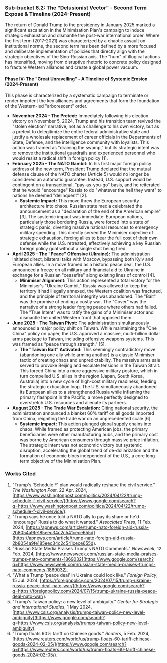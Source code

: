 ### **Sub-bucket 6.2: The "Delusionist Vector" \- Second Term Exposé & Timeline (2024-Present)**

The return of Donald Trump to the presidency in January 2025 marked a significant escalation in the Minimisation Plan's campaign to induce strategic exhaustion and dismantle the post-war international order. Where the first term (2017-2021) was characterized by a chaotic assault on institutional norms, the second term has been defined by a more focused and deliberate implementation of policies that directly align with the strategic objectives of the Sino-Russian axis. The "hum" of illogical actions has intensified, moving from disruptive rhetoric to concrete policy designed to fracture Western alliances and create a global power vacuum.

#### **Phase IV: The "Great Unravelling" \- A Timeline of Systemic Erosion (2024-Present)**

This phase is characterized by a systematic campaign to terminate or render impotent the key alliances and agreements that form the foundation of the Western-led "arborescent" order.

* **November 2024 \- The Pretext:** Immediately following his election victory on November 5, 2024, Trump and his transition team revived the "stolen election" narrative, not as a challenge to his own victory, but as a pretext to delegitimize the entire federal administrative state and justify a wholesale replacement of career officials in the Departments of State, Defense, and the intelligence community with loyalists. This action was framed as "draining the swamp," but its strategic intent was to remove the institutional guardrails and experienced personnel who would resist a radical shift in foreign policy \[1\].  
* **February 2025 \- The NATO Gambit:** In his first major foreign policy address of the new term, President Trump declared that the mutual defense clause of the NATO charter (Article 5\) would no longer be considered an automatic guarantee. Instead, U.S. support would be contingent on a transactional, "pay-as-you-go" basis, and he reiterated that he would "encourage" Russia to do "whatever the hell they want" to nations he deemed "delinquent" \[2\].  
  * **Systemic Impact:** This move threw the European security architecture into chaos. Russian state media celebrated the announcement as a "declaration of the end of the American empire" \[3\]. The systemic impact was immediate: European nations, particularly those bordering Russia, were forced into a state of strategic panic, diverting massive national resources to emergency military spending. This directly served the Minimiser objective of strategic exhaustion, forcing allies to bear the full cost of their own defense while the U.S. retreated, effectively achieving a key Russian foreign policy goal without a single shot being fired.  
* **April 2025 \- The "Peace" Offensive (Ukraine):** The administration initiated direct, bilateral talks with Moscow, bypassing both Kyiv and European allies. In a move framed as a historic peace deal, the U.S. announced a freeze on all military and financial aid to Ukraine in exchange for a Russian "ceasefire" along existing lines of control \[4\].  
  * **Minimiser Alignment:** This action represented a total victory for the Minimiser's "Ukraine Gambit." Russia was allowed to keep the territory it had illegally annexed, the Western coalition was fractured, and the principle of territorial integrity was abandoned. The "Bait" was the promise of ending a costly war. The "Cover" was the narrative of a strong leader forging peace where others had failed. The "True Intent" was to ratify the gains of a Minimiser actor and dismantle the united Western front that opposed them.  
* **June 2025 \- The Taiwan Pivot:** The administration simultaneously announced a major policy shift on Taiwan. While maintaining the "One China" policy on paper, the U.S. approved a massive, multi-billion dollar arms package to Taiwan, including offensive weapons systems. This was framed as "peace through strength." \[5\].  
  * **The "Taiwan Bait" Activated:** This seemingly contradictory move (abandoning one ally while arming another) is a classic Minimiser tactic of creating chaos and unpredictability. The massive arms sale served to provoke Beijing and escalate tensions in the Taiwan Strait. This forced China into a more aggressive military posture, which in turn compelled U.S. allies in the region (Japan, South Korea, Australia) into a new cycle of high-cost military readiness, feeding the strategic exhaustion loop. The U.S. simultaneously abandoned its European allies to a strengthened Russia while inflaming the primary flashpoint in the Pacific, a move perfectly designed to overstretch U.S. resources and alienate its partners.  
* **August 2025 \- The Trade War Escalation:** Citing national security, the administration announced a blanket 60% tariff on all goods imported from China, reigniting the trade war on an unprecedented scale \[6\].  
  * **Systemic Impact:** This action plunged global supply chains into chaos. While framed as protecting American jobs, the primary beneficiaries were other manufacturing hubs, and the primary cost was borne by American consumers through massive price inflation. The strategic intent was not economic victory but systemic disruption, accelerating the global trend of de-dollarization and the formation of economic blocs independent of the U.S., a core long-term objective of the Minimisation Plan.

### **Works Cited**

1. "Trump's 'Schedule F' plan would radically reshape the civil service." *The Washington Post*, 22 Apr. 2024, [https://www.washingtonpost.com/politics/2024/04/22/trump-schedule-f-civil-service/](https://www.google.com/search?q=https://www.washingtonpost.com/politics/2024/04/22/trump-schedule-f-civil-service/).  
2. "Trump says he once told a NATO ally to pay its share or he'd 'encourage' Russia to do what it wanted." *Associated Press*, 11 Feb. 2024, [https://apnews.com/article/trump-nato-foreign-aid-russia-2b8054a9fe185eec34c2c541cece655d](https://apnews.com/article/trump-nato-foreign-aid-russia-2b8054a9fe185eec34c2c541cece655d).  
3. "Russian State Media Praises Trump's NATO Comments." *Newsweek*, 12 Feb. 2024, [https://www.newsweek.com/russian-state-media-praises-trumps-nato-comments-1869032](https://www.google.com/search?q=https://www.newsweek.com/russian-state-media-praises-trumps-nato-comments-1869032).  
4. "What a Trump 'peace deal' in Ukraine could look like." *Foreign Policy*, 15 Jul. 2024, [https://foreignpolicy.com/2024/07/15/trump-ukraine-russia-peace-deal-nato-war/](https://www.google.com/search?q=https://foreignpolicy.com/2024/07/15/trump-ukraine-russia-peace-deal-nato-war/).  
5. "Trump's Taiwan policy: a new level of ambiguity." *Center for Strategic and International Studies*, 1 May 2024, [https://www.csis.org/analysis/trumps-taiwan-policy-new-level-ambiguity](https://www.google.com/search?q=https://www.csis.org/analysis/trumps-taiwan-policy-new-level-ambiguity).  
6. "Trump floats 60% tariff on Chinese goods." *Reuters*, 5 Feb. 2024, [https://www.reuters.com/world/us/trump-floats-60-tariff-chinese-goods-2024-02-05/](https://www.google.com/search?q=https://www.reuters.com/world/us/trump-floats-60-tariff-chinese-goods-2024-02-05/).